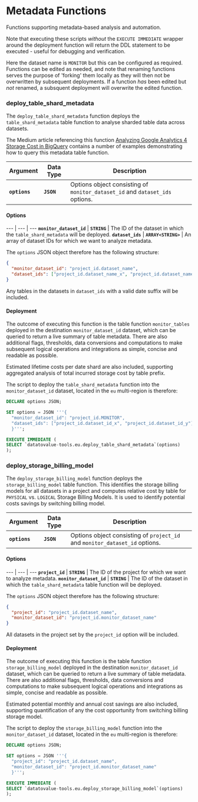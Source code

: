 # Metadata Functions
Functions supporting metadata-based analysis and automation.

Note that executing these scripts _without_ the `EXECUTE IMMEDIATE` wrapper around the deployment function will return the DDL statement to be executed - useful for debugging and verification. 

Here the dataset name is `MONITOR` but this can be configured as required. Functions can be edited as needed, and note that renaming functions serves the purpose of 'forking' them locally as they will then not be overwritten by subsequent deployments. If a function _has_ been edited but _not_ renamed, a subsquent deployment will overwrite the edited function.

### deploy_table_shard_metadata
The `deploy_table_shard_metadata` function deploys the `table_shard_metadata` table function to analyse sharded table data across datasets. 

The Medium article referencing this function [Analyzing Google Analytics 4 Storage Cost in BigQuery](https://datatovalue.blog/analyzing-google-analytics-4-storage-cost-in-bigquery-8e68878559b7) contains a number of examples demonstrating how to query this metadata table function.

Argument | Data Type | Description
--- | --- | ---
**`options`** | **`JSON`** | Options object consisting of `monitor_dataset_id` and `dataset_ids` options.

#### Options
--- | --- | ---
**`monitor_dataset_id`** | **`STRING`** | The ID of the dataset in which the `table_shard_metadata` will be deployed.
**`dataset_ids`** | **`ARRAY<STRING>`** | An array of dataset IDs for which we want to analyze metadata.

The `options` JSON object therefore has the following structure:

```json
{
  "monitor_dataset_id": "project_id.dataset_name",
  "dataset_ids": ["project_id.dataset_name_x", "project_id.dataset_name_y"]
}
```

Any tables in the datasets in `dataset_ids` with a valid date suffix will be included.

#### Deployment
The outcome of executing this function is the table function `monitor_tables` deployed in the destination `monitor_dataset_id` dataset, which can be queried to return a live summary of table metadata. There are also additional flags, thresholds, data conversions and computations to make subsequent logical operations and integrations as simple, concise and readable as possible. 

Estimated lifetime costs per date shard are also included, supporting aggregated analysis of total incurred storage cost by table prefix.

The script to deploy the `table_shard_metadata` function into the  `monitor_dataset_id` dataset, located in the `eu` multi-region is therefore:

```sql
DECLARE options JSON;

SET options = JSON '''{
  "monitor_dataset_id": "project_id.MONITOR",
  "dataset_ids": ["project_id.dataset_id_x", "project_id.dataset_id_y"]
  }''';

EXECUTE IMMEDIATE (
SELECT `datatovalue-tools.eu.deploy_table_shard_metadata`(options)
);
```

### deploy_storage_billing_model
The `deploy_storage_billing_model` function deploys the `storage_billing_model` table function. This identifies the storage billing models for all datasets in a project and computes relative cost by table for `PHYSICAL` vs. `LOGICAL` Storage Billing Models. It is used to identify potential costs savings by switching billing model.

Argument | Data Type | Description
--- | --- | ---
**`options`** | **`JSON`** | Options object consisting of `project_id` and `monitor_dataset_id` options.

#### Options
--- | --- | ---
**`project_id`** | **`STRING`** | The ID of the project for which we want to analyze metadata.
**`monitor_dataset_id`** | **`STRING`** | The ID of the dataset in which the `table_shard_metadata` table function will be deployed.

The `options` JSON object therefore has the following structure:

```json
{
  "project_id": "project_id.dataset_name",
  "monitor_dataset_id": "project_id.monitor_dataset_name"
}
```

All datasets in the project set by the `project_id` option will be included.

#### Deployment
The outcome of executing this function is the table function `storage_billing_model` deployed in the destination `monitor_dataset_id` dataset, which can be queried to return a live summary of table metadata. There are also additional flags, thresholds, data conversions and computations to make subsequent logical operations and integrations as simple, concise and readable as possible. 

Estimated potential monthly and annual cost savings are also included, supporting quantification of any the cost opportunity from switching billing storage model.

The script to deploy the `storage_billing_model` function into the  `monitor_dataset_id` dataset, located in the `eu` multi-region is therefore:

```sql
DECLARE options JSON;

SET options = JSON '''{
  "project_id": "project_id.dataset_name",
  "monitor_dataset_id": "project_id.monitor_dataset_name"
  }''';

EXECUTE IMMEDIATE (
SELECT `datatovalue-tools.eu.deploy_storage_billing_model`(options)
);
```


